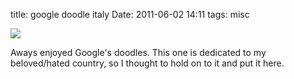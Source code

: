 title: google doodle italy
Date: 2011-06-02 14:11
tags: misc
 

![](http://dl.dropbox.com/u/179731/6105346731.png)

Aways enjoyed Google's doodles. This one is dedicated to my beloved/hated country, so I thought to hold on to it and put it here.
